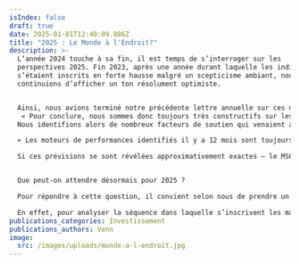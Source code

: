 ```yaml
---
isIndex: false
draft: true
date: 2025-01-01T12:40:09.886Z
title: "2025 : Le Monde à l'Endroit?"
description: >-
  L‘année 2024 touche à sa fin, il est temps de s’interroger sur les
  perspectives 2025. Fin 2023, après une année durant laquelle les indices
  s’étaient inscrits en forte hausse malgré un scepticisme ambiant, nous
  continuions d’afficher un ton résolument optimiste.


  Ainsi, nous avions terminé notre précédente lettre annuelle sur ces mots :
   « Pour conclure, nous sommes donc toujours très constructifs sur les marchés actions. Si des corrections ne sont bien sûr pas à exclure suite au violent rebond de ces dernières semaines, une croissance à deux chiffres des indices en 2024 serait loin de nous étonner. »
  Nous identifions alors de nombreux facteurs de soutien qui venaient alimenter cette conviction d’un potentiel de hausse toujours conséquent à court-terme :

  « Les moteurs de performances identifiés il y a 12 mois sont toujours enclenchés (baisse de l’inflation ; pivot des banques centrales ; regain de confiance) et d’autres pourraient prendre le relais (croissance des résultats ; expansion de multiples). »

  Si ces prévisions se sont révélées approximativement exactes – le MSCI World NR affiche en effet une hausse de +20,9% en dollar au 26.12.2024 – dans le détail, il convient toutefois de noter les fortes disparités géographiques de variations des indices actions.


  Que peut-on attendre désormais pour 2025 ?

  Pour répondre à cette question, il convient selon nous de prendre un peu de recul. 

  En effet, pour analyser la séquence dans laquelle s’inscrivent les marchés depuis 3 ans, il faut revenir une quinzaine d’années en arrière…
publications_categories: Investissement
publications_authors: Venn
image:
  src: /images/uploads/monde-a-l-endroit.jpg
---
```

